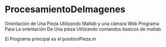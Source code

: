 # ProcesamientoDeImagenes
Orientación de Una Pieza Utilizando Matlab y una cámara Web
Programa Para La orientación De Una pieza Utilizando comandos basicos de matlab 

 El Programa principal es el positionPieza.m
 
